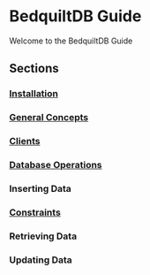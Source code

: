 # BedquiltDB Guide

Welcome to the BedquiltDB Guide

## Sections

### [Installation](installation.md)

### [General Concepts](concepts.md)

### [Clients](clients.md)

### [Database Operations](database_ops.md)

### Inserting Data

### [Constraints](constraints.md)

### Retrieving Data

### Updating Data
